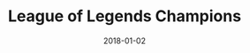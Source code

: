 ---
layout: site
title: "League of Legends Champions"
date: 2018-01-02
categories: [entertainment]
version: 1.5.8
major: 1
minor: 5
patch: 8
slug: league-of-legends-champions
link: http://www.lolking.net/
submitter: lpolepeddi
permalink: /sites/:slug
---
